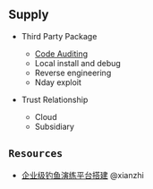 ## Supply
- Third Party Package
  - [Code Auditing](https://github.com/Jayway007/Offense-and-Deffense/tree/main/Offense/Pentest/Code-Audit)
  - Local install and debug
  - Reverse engineering  
  - Nday exploit
  
- Trust Relationship
  - Cloud
  - Subsidiary
  

## `Resources`
- [企业级钓鱼演练平台搭建](https://xz.aliyun.com/t/11898) @xianzhi


